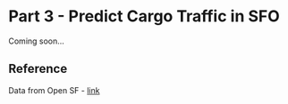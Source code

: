 # Part 3 - Predict Cargo Traffic in SFO
Coming soon...

## Reference
Data from Open SF - <a href="https://data.sfgov.org/Transportation/Air-Traffic-Cargo-Statistics/u397-j8nr/about_data">link</a>